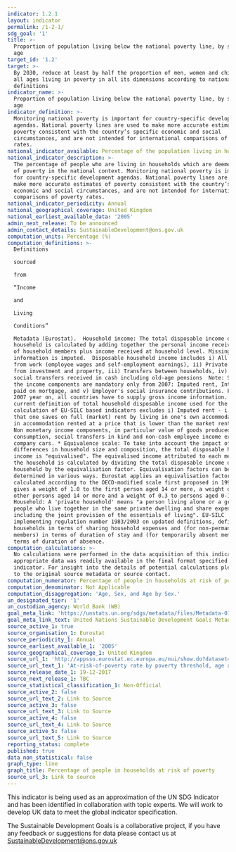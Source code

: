 ```yaml
---
indicator: 1.2.1
layout: indicator
permalink: /1-2-1/
sdg_goal: '1'
title: >-
  Proportion of population living below the national poverty line, by sex and
  age
target_id: '1.2'
target: >-
  By 2030, reduce at least by half the proportion of men, women and children of
  all ages living in poverty in all its dimensions according to national
  definitions
indicator_name: >-
  Proportion of population living below the national poverty line, by sex and
  age
indicator_definition: >-
  Monitoring national poverty is important for country-specific development
  agendas. National poverty lines are used to make more accurate estimates of
  poverty consistent with the country’s specific economic and social
  circumstances, and are not intended for international comparisons of poverty
  rates.
national_indicator_available: Percentage of the population living in households at risk of poverty
national_indicator_description: >-
  The percentage of people who are living in households which are deemed at risk
  of poverty in the national context. Monitoring national poverty is important
  for country-specific development agendas. National poverty lines are used to
  make more accurate estimates of poverty consistent with the country’s specific
  economic and social circumstances, and are not intended for international
  comparisons of poverty rates.
national_indicator_periodicity: Annual
national_geographical_coverage: United Kingdom
national_earliest_available_data: '2005'
admin_next_release: To be announced
admin_contact_details: SustainableDevelopment@ons.gov.uk
computation_units: Percentage (%)
computation_definitions: >-
  Definitions

  sourced

  from

  “Income

  and

  Living

  Conditions”

  Metadata (Eurostat).  Household income: The total disposable income of a
  household is calculated by adding together the personal income received by all
  of household members plus income received at household level. Missing income
  information is imputed.  Disposable household income includes i) All income
  from work (employee wages and self-employment earnings), ii) Private income
  from investment and property, iii) Transfers between households, iv) All
  social transfers received in cash including old-age pensions  Note: Some of
  the income components are mandatory only from 2007: Imputed rent, Interest
  paid on mortgage, and v) Employer's social insurance contributions. From the
  2007 year on, all countries have to supply gross income information. The
  current definition of total household disposable income used for the
  calculation of EU-SILC based indicators excludes i) Imputed rent - i.e. money
  that one saves on full (market) rent by living in one's own accommodation or
  in accommodation rented at a price that is lower than the market rent, and ii)
  Non monetary income components, in particular value of goods produced for own
  consumption, social transfers in kind and non-cash employee income except
  company cars. * Equivalence scale: To take into account the impact of
  differences in household size and composition, the total disposable household
  income is "equivalised". The equivalised income attributed to each member of
  the household is calculated by dividing the total disposable income of the
  household by the equivalisation factor. Equivalisation factors can be
  determined in various ways. Eurostat applies an equivalisation factor
  calculated according to the OECD-modified scale first proposed in 1994 - which
  gives a weight of 1.0 to the first person aged 14 or more, a weight of 0.5 to
  other persons aged 14 or more and a weight of 0.3 to persons aged 0-13. 
  Household: A 'private household' means "a person living alone or a group of
  people who live together in the same private dwelling and share expenditures,
  including the joint provision of the essentials of living". EU-SILC
  implementing regulation number 1983/2003 on updated definitions, defines
  households in terms of sharing household expenses and (for non-permanent
  members) in terms of duration of stay and (for temporarily absent members) in
  terms of duration of absence.
computation_calculations: >-
  No calculations were performed in the data acquisition of this indicator as
  appropriate data was readily available in the final format specified by this
  indicator. For insight into the details of potential calculations please refer
  to the original source metadata or source contact.
computation_numerator: Percentage of people in households at risk of poverty
computation_denominator: Not Applicable
computation_disaggregation: 'Age, Sex, and Age by Sex.'
un_designated_tier: '1'
un_custodian_agency: World Bank (WB)
goal_meta_link: 'https://unstats.un.org/sdgs/metadata/files/Metadata-01-02-01.pdf '
goal_meta_link_text: United Nations Sustainable Development Goals Metadata (PDF 98.2 KB)
source_active_1: true
source_organisation_1: Eurostat
source_periodicity_1: Annual
source_earliest_available_1: '2005'
source_geographical_coverage_1: United Kingdom
source_url_1: 'http://appsso.eurostat.ec.europa.eu/nui/show.do?dataset=ilc_li02&lang=en'
source_url_text_1: 'At-risk-of-poverty rate by poverty threshold, age and sex - EU-SILC survey'
source_release_date_1: 19-12-2017
source_next_release_1: TBC
source_statistical_classification_1: Non-Official
source_active_2: false
source_url_text_2: Link to Source
source_active_3: false
source_url_text_3: Link to Source
source_active_4: false
source_url_text_4: Link to Source
source_active_5: false
source_url_text_5: Link to Source
reporting_status: complete
published: true
data_non_statistical: false
graph_type: line
graph_title: Percentage of people in households at risk of poverty
source_url_3: Link to source
---
```

This indicator is being used as an approximation of the UN SDG Indicator and has been identified in collaboration with topic experts. We will work to develop UK data to meet the global indicator specification.
  
The Sustainable Development Goals is a collaborative project, if you have any feedback or suggestions for data please contact us at <SustainableDevelopment@ons.gov.uk>
